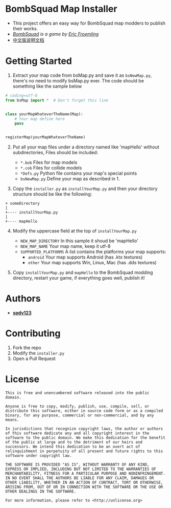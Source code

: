 # BombSquad Map Installer

* This project offers an easy way for BombSquad map modders to publish their works.
* _[BombSquad](http://www.froemling.net/apps/bombsquad) is a game by [Eric Froemling](http://www.froemling.net/about)_
* [中文版说明文档](README_CHS.md)

# Getting Started

1. Extract your map code from bsMap.py and save it as ```bsNewMap.py```, there's no need to modify bsMap.py ever.
The code should be something like the sample below
```python
# coding=utf-8
from bsMap import *  # Don't forget this line


class yourMapWhateverTheName(Map):
    # Your map define here
    pass


registerMap(yourMapWhateverTheName)
```

2. Put all your map files under a directory named like 'mapHello' without subdirectories, 
Files should be included:
    * ```*.bob``` Files for map models
    * ```*.cob``` Files for collide models
    * ```*Defs.py``` Python file contains your map's special points 
    * ```bsNewMap.py``` Define your map as described in 1.

3. Copy the ```installer.py``` as ```installYourMap.py``` and then your directory structure
should be like the following:
```
+ someDirectory
|
+---- installYourMap.py
|
+---- mapHello
```

4. Modify the uppercase field at the top of ```installYourMap.py```
    * ```NEW_MAP_DIRECTORY``` In this sample it shoud be 'mapHello'
    * ```NEW_MAP_NAME``` Your map name, keep it utf-8
    * ```SUPPORTED_PLATFORMS``` A list contains the platforms your map supports:
        * ```android``` Your map supports Android (has .ktx textures)
        * ```other``` Your map supports Win, Linux, Mac (has .dds textures)

5. Copy ```installYourMap.py``` and ```mapHello``` to the BombSquad modding directory,
restart your game, if everything goes well, publish it!

# Authors

* __[spdv123](https://github.com/spdv123)__

# Contributing

1. Fork the repo
2. Modify the ```installer.py```
3. Open a Pull Request

# License

```
This is free and unencumbered software released into the public domain.

Anyone is free to copy, modify, publish, use, compile, sell, or
distribute this software, either in source code form or as a compiled
binary, for any purpose, commercial or non-commercial, and by any
means.

In jurisdictions that recognize copyright laws, the author or authors
of this software dedicate any and all copyright interest in the
software to the public domain. We make this dedication for the benefit
of the public at large and to the detriment of our heirs and
successors. We intend this dedication to be an overt act of
relinquishment in perpetuity of all present and future rights to this
software under copyright law.

THE SOFTWARE IS PROVIDED "AS IS", WITHOUT WARRANTY OF ANY KIND,
EXPRESS OR IMPLIED, INCLUDING BUT NOT LIMITED TO THE WARRANTIES OF
MERCHANTABILITY, FITNESS FOR A PARTICULAR PURPOSE AND NONINFRINGEMENT.
IN NO EVENT SHALL THE AUTHORS BE LIABLE FOR ANY CLAIM, DAMAGES OR
OTHER LIABILITY, WHETHER IN AN ACTION OF CONTRACT, TORT OR OTHERWISE,
ARISING FROM, OUT OF OR IN CONNECTION WITH THE SOFTWARE OR THE USE OR
OTHER DEALINGS IN THE SOFTWARE.

For more information, please refer to <http://unlicense.org>
```